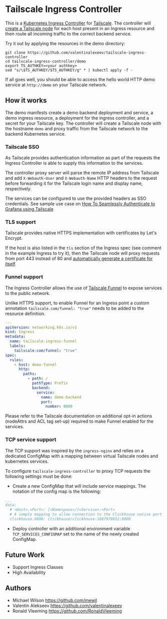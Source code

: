 # Tailscale Ingress Controller

This is a [Kubernetes Ingress Controller](https://kubernetes.io/docs/concepts/services-networking/ingress-controllers/) for [Tailscale](https://tailscale.com/).
The controller will [create a Tailscale node](https://tailscale.com/blog/tsnet-virtual-private-services/) for each host present in an Ingress resource and then route all incoming traffic to the correct backend service. 

Try it out by applying the resources in the demo directory:
```
git clone https://github.com/valentinalexeev/tailscale-ingress-controller
cd tailscale-ingress-controller/demo
export TS_AUTHKEY=<your authkey>
sed "s/\$TS_AUTHKEY/$TS_AUTHKEY/g" * | kubectl apply -f -
```

If all goes well, you should be able to access the hello world HTTP demo service at `http://demo` on your Tailscale network.

## How it works

The demo manifests create a demo backend deployment and service, a demo ingress resource, a deployment for the ingress controller, and a secret for your Tailscale key.
The controller will create a Tailscale node with the hostname `demo` and proxy traffic from the Tailscale network to the backend Kubernetes service.

### Tailscale SSO
As Tailscale provides authentication information as part of the requests the Ingress Controller is able to supply this information to the services.

The controller proxy server will parse the remote IP address from Tailscale and add `X-Webauth-User` and `X-Webauth-Name` HTTP headers to the request before forwarding it for the Tailscale login name and display name, respectively.

The services can be configured to use the provided headers as SSO credentials. See sample use case on [How To Seamlessly Authenticate to Grafana using Tailscale](https://tailscale.com/blog/grafana-auth/)

### TLS support
Tailscale provides native HTTPS implementation with certificates by Let's Encrypt. 

If the host is also listed in the `tls` section of the Ingress spec (see comment in the example Ingress to try it), then the Tailscale node will proxy requests from port 443 instead of 80 and [automatically generate a certificate for itself](https://tailscale.com/blog/tls-certs/).

### Funnel support
The Ingress Controller allows the use of [Tailscale Funnel](https://tailscale.com/kb/1223/tailscale-funnel/) to expose services to the public network.

Unlike HTTPS support, to enable Funnel for an Ingress point a custom annotation ``tailscale.com/funnel: "true"`` needs to be added to the resource definition.
```yaml
---
apiVersion: networking.k8s.io/v1
kind: Ingress
metadata:
  name: tailscale-ingress-funnel
  labels:
    tailscale.com/funnel: "true"
spec:
  rules:
    - host: demo-funnel
      http:
        paths:
          - path: /
            pathType: Prefix
            backend:
              service:
                name: demo-backend
                port:
                  number: 8080
```

Please refer to the Tailscale documentation on additional opt-in actions (nodeAttrs and ACL tag set-up) required to make Funnel enabled for the services.

### TCP service support
The TCP support was inspired by the ``ingress-nginx`` and relies on a dedicated ConfigMap with a mapping between virtual Tailscale nodes and kubernetes services.

To configure ``tailscale-ingress-controller`` to proxy TCP requests the following settings must be done:
* Create a new ConfigMap that will include service mappings. The notation of the config map is the following:
```yaml
...
data:
  # <Host>.<Port>: [<Namespace>/]<Service>:<Port>
  # A sample mapping to allow connection to the Clickhouse native port (deployed from a Bitnami Helm chart)
  clickhouse.9000: clickhouse/clickhouse-1687979852:9000
```
* Deploy controller with an additional environment variable ``TCP_SERVICES_CONFIGMAP`` set to the name of the newly created ConfigMap.

## Future Work
- Support Ingress Classes
- High Availability

## Authors
- Michael Wilson https://github.com/mewil
- Valentin Alekseev https://github.com/valentinalexeev
- Ronald Vleeming https://github.com/RonaldVleeming